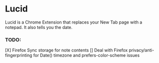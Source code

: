 # Lucid

Lucid is a Chrome Extension that replaces your New Tab page with a notepad. It
also tells you the date.

### TODO:

[X] Firefox Sync storage for note contents
[] Deal with Firefox privacy/anti-fingerprinting for Date() timezone and prefers-color-scheme issues
